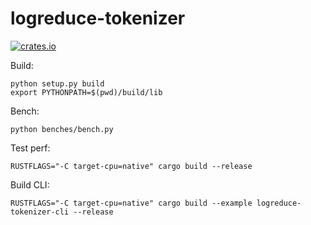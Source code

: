 # logreduce-tokenizer

[![crates.io](https://img.shields.io/crates/v/logreduce-tokenizer.svg)](https://crates.io/crates/logreduce-tokenizer)

Build:

```
python setup.py build
export PYTHONPATH=$(pwd)/build/lib
```

Bench:

```
python benches/bench.py
```

Test perf:

```
RUSTFLAGS="-C target-cpu=native" cargo build --release
```

Build CLI:

```
RUSTFLAGS="-C target-cpu=native" cargo build --example logreduce-tokenizer-cli --release
```
